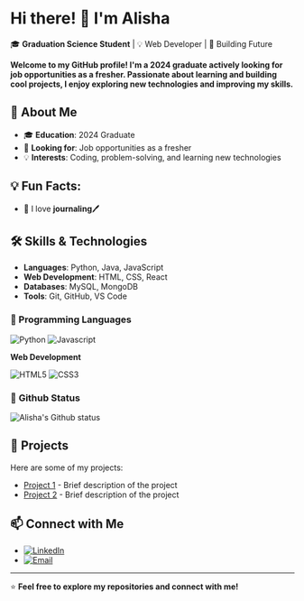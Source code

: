 # Hi there! 👋 I'm Alisha

🎓 **Graduation Science Student** | 💡 Web Developer | 🚀 Building Future

**Welcome to my GitHub profile! I'm a 2024 graduate actively looking for job opportunities as a fresher. Passionate about learning and building cool projects, I enjoy exploring new technologies and improving my skills.**

## **🚀 About Me**
- 🎓 **Education**: 2024 Graduate
- 🔎 **Looking for**: Job opportunities as a fresher
- 💡 **Interests**: Coding, problem-solving, and learning new technologies
  

## **💡 Fun Facts:**
- 📖 I love **journaling**🖊️


## **🛠️ Skills & Technologies**
- **Languages**: Python, Java, JavaScript
- **Web Development**: HTML, CSS, React
- **Databases**: MySQL, MongoDB
- **Tools**: Git, GitHub, VS Code


### **📌 Programming Languages**
![Python](https://img.shields.io/badge/-Python-3776AB?style=flat-square&logo=python&logoColor=white)
![Javascript](https://img.shields.io/badge/-JavaScript-F7DF1E?style=flat-square&logo=javascript&logoColor=black)


**Web Development**

![HTML5](https://img.shields.io/badge/-HTML5-E34F26?style=flat-square&logo=html5&logoColor=white)
![CSS3](https://img.shields.io/badge/-CSS3-1572B6?style=flat-square&logo=css3&logoColor=white)




### 🏢 **Github Status**
![Alisha's Github status](https://github-readme-stats.vercel.app/api/top-langs/?username=Alishashaik-29&layout=compact&theme=tokyonight)




## **📌 Projects**
Here are some of my projects:
- [Project 1](#) - Brief description of the project
- [Project 2](#) - Brief description of the project


## **📫 Connect with Me**
- [![LinkedIn](https://img.shields.io/badge/-LinkedIn-blue?style=flat&logo=Linkedin&logoColor=white)](https://www.linkedin.com/in/jasmin1105)
- [![Email](https://img.shields.io/badge/-Email-D14836?style=flat&logo=Gmail&logoColor=white)](mailto:alisha291102@gmail.com)
  

---
⭐ **Feel free to explore my repositories and connect with me!**
